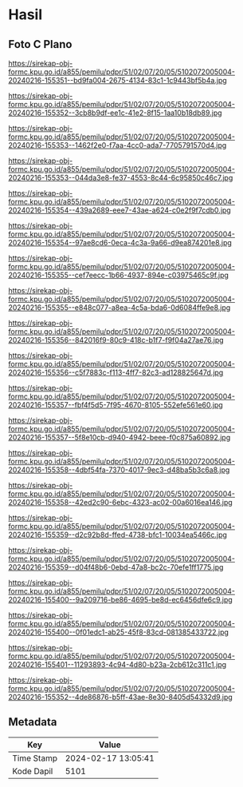 # Hasil

## Foto C Plano

https://sirekap-obj-formc.kpu.go.id/a855/pemilu/pdpr/51/02/07/20/05/5102072005004-20240216-155351--bd9fa004-2675-4134-83c1-1c9443bf5b4a.jpg

https://sirekap-obj-formc.kpu.go.id/a855/pemilu/pdpr/51/02/07/20/05/5102072005004-20240216-155352--3cb8b9df-ee1c-41e2-8f15-1aa10b18db89.jpg

https://sirekap-obj-formc.kpu.go.id/a855/pemilu/pdpr/51/02/07/20/05/5102072005004-20240216-155353--1462f2e0-f7aa-4cc0-ada7-7705791570d4.jpg

https://sirekap-obj-formc.kpu.go.id/a855/pemilu/pdpr/51/02/07/20/05/5102072005004-20240216-155353--044da3e8-fe37-4553-8c44-6c95850c46c7.jpg

https://sirekap-obj-formc.kpu.go.id/a855/pemilu/pdpr/51/02/07/20/05/5102072005004-20240216-155354--439a2689-eee7-43ae-a624-c0e2f9f7cdb0.jpg

https://sirekap-obj-formc.kpu.go.id/a855/pemilu/pdpr/51/02/07/20/05/5102072005004-20240216-155354--97ae8cd6-0eca-4c3a-9a66-d9ea874201e8.jpg

https://sirekap-obj-formc.kpu.go.id/a855/pemilu/pdpr/51/02/07/20/05/5102072005004-20240216-155355--cef7eecc-1b66-4937-894e-c03975465c9f.jpg

https://sirekap-obj-formc.kpu.go.id/a855/pemilu/pdpr/51/02/07/20/05/5102072005004-20240216-155355--e848c077-a8ea-4c5a-bda6-0d6084ffe9e8.jpg

https://sirekap-obj-formc.kpu.go.id/a855/pemilu/pdpr/51/02/07/20/05/5102072005004-20240216-155356--842016f9-80c9-418c-b1f7-f9f04a27ae76.jpg

https://sirekap-obj-formc.kpu.go.id/a855/pemilu/pdpr/51/02/07/20/05/5102072005004-20240216-155356--c5f7883c-f113-4ff7-82c3-ad128825647d.jpg

https://sirekap-obj-formc.kpu.go.id/a855/pemilu/pdpr/51/02/07/20/05/5102072005004-20240216-155357--fbf4f5d5-7f95-4670-8105-552efe561e60.jpg

https://sirekap-obj-formc.kpu.go.id/a855/pemilu/pdpr/51/02/07/20/05/5102072005004-20240216-155357--5f8e10cb-d940-4942-beee-f0c875a60892.jpg

https://sirekap-obj-formc.kpu.go.id/a855/pemilu/pdpr/51/02/07/20/05/5102072005004-20240216-155358--4dbf54fa-7370-4017-9ec3-d48ba5b3c6a8.jpg

https://sirekap-obj-formc.kpu.go.id/a855/pemilu/pdpr/51/02/07/20/05/5102072005004-20240216-155358--42ed2c90-6ebc-4323-ac02-00a6016ea146.jpg

https://sirekap-obj-formc.kpu.go.id/a855/pemilu/pdpr/51/02/07/20/05/5102072005004-20240216-155359--d2c92b8d-ffed-4738-bfc1-10034ea5466c.jpg

https://sirekap-obj-formc.kpu.go.id/a855/pemilu/pdpr/51/02/07/20/05/5102072005004-20240216-155359--d04f48b6-0ebd-47a8-bc2c-70efe1ff1775.jpg

https://sirekap-obj-formc.kpu.go.id/a855/pemilu/pdpr/51/02/07/20/05/5102072005004-20240216-155400--9a209716-be86-4695-be8d-ec6456dfe6c9.jpg

https://sirekap-obj-formc.kpu.go.id/a855/pemilu/pdpr/51/02/07/20/05/5102072005004-20240216-155400--0f01edc1-ab25-45f8-83cd-081385433722.jpg

https://sirekap-obj-formc.kpu.go.id/a855/pemilu/pdpr/51/02/07/20/05/5102072005004-20240216-155401--11293893-4c94-4d80-b23a-2cb612c311c1.jpg

https://sirekap-obj-formc.kpu.go.id/a855/pemilu/pdpr/51/02/07/20/05/5102072005004-20240216-155352--4de86876-b5ff-43ae-8e30-8405d54332d9.jpg


## Metadata

| Key        | Value               |
| ---------- | ------------------- |
| Time Stamp | 2024-02-17 13:05:41 |
| Kode Dapil | 5101                |



